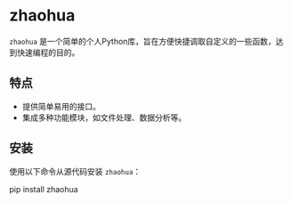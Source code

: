 # zhaohua

`zhaohua` 是一个简单的个人Python库，旨在方便快捷调取自定义的一些函数，达到快速编程的目的。

## 特点

- 提供简单易用的接口。
- 集成多种功能模块，如文件处理、数据分析等。

## 安装

使用以下命令从源代码安装 `zhaohua`：

pip install zhaohua
